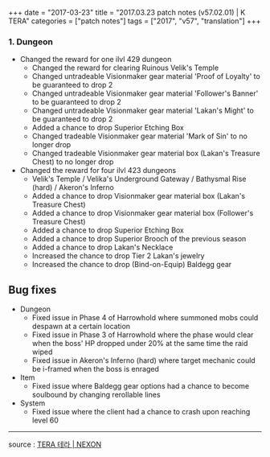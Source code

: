 +++
date = "2017-03-23"
title = "2017.03.23 patch notes (v57.02.01) | K TERA"
categories = ["patch notes"]
tags = ["2017", "v57", "translation"]
+++

### **1.** Dungeon
- Changed the reward for one ilvl 429 dungeon
  - Changed the reward for clearing Ruinous Velik's Temple
  - Changed untradeable Visionmaker gear material 'Proof of Loyalty' to be guaranteed to drop 2
  - Changed untradeable Visionmaker gear material 'Follower's Banner' to be guaranteed to drop 2
  - Changed untradeable Visionmaker gear material 'Lakan's Might' to be guaranteed to drop 2
  - Added a chance to drop Superior Etching Box
  - Changed tradeable Visionmaker gear material 'Mark of Sin' to no longer drop
  - Changed tradeable Visionmaker gear material box (Lakan's Treasure Chest) to no longer drop
- Changed the reward for four ilvl 423 dungeons
  - Velik's Temple / Velika's Underground Gateway / Bathysmal Rise (hard) / Akeron's Inferno
  - Added a chance to drop Visionmaker gear material box (Lakan's Treasure Chest)
  - Added a chance to drop Visionmaker gear material box (Follower's Treasure Chest)
  - Added a chance to drop Superior Etching Box
  - Added a chance to drop Superior Brooch of the previous season
  - Added a chance to drop Lakan's Necklace
  - Increased the chance to drop Tier 2 Lakan's jewelry
  - Increased the chance to drop (Bind-on-Equip) Baldegg gear

## Bug fixes

- Dungeon
  - Fixed issue in Phase 4 of Harrowhold where summoned mobs could despawn at a certain location
  - Fixed issue in Phase 3 of Harrowhold where the phase would clear when the boss' HP dropped under 20% at the same time the raid wiped
  - Fixed issue in Akeron's Inferno (hard) where target mechanic could be i-framed when the boss is enraged
- Item
  - Fixed issue where Baldegg gear options had a chance to become soulbound by changing rerollable lines
- System
  - Fixed issue where the client had a chance to crash upon reaching level 60

----

source : [TERA 테라 | NEXON](http://tera.nexon.com/news/update/view.aspx?n4articlesn=270)
